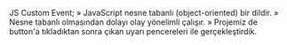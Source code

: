 JS Custom Event;
» JavaScript nesne tabanlı (object-oriented) bir dildir.
» Nesne tabanlı olmasından dolayı olay yönelimli çalışır.
» Projemiz de button'a tıkladıktan sonra çıkan uyarı pencereleri ile gerçekleştirdik. 